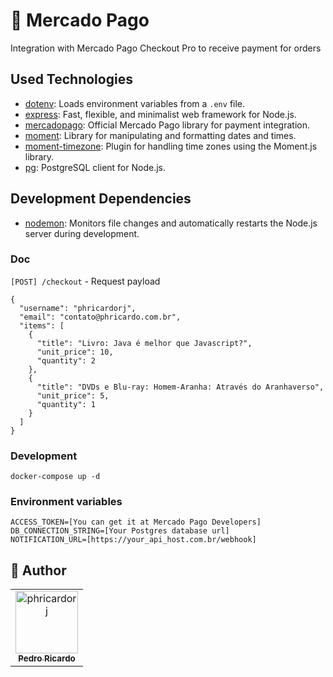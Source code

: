 # 🤝 Mercado Pago
Integration with Mercado Pago Checkout Pro to receive payment for orders

## Used Technologies
- [dotenv](https://www.npmjs.com/package/dotenv): Loads environment variables from a `.env` file.
- [express](https://expressjs.com/): Fast, flexible, and minimalist web framework for Node.js.
- [mercadopago](https://www.npmjs.com/package/mercadopago): Official Mercado Pago library for payment integration.
- [moment](https://www.npmjs.com/package/moment): Library for manipulating and formatting dates and times.
- [moment-timezone](https://www.npmjs.com/package/moment-timezone): Plugin for handling time zones using the Moment.js library.
- [pg](https://www.npmjs.com/package/pg): PostgreSQL client for Node.js.

## Development Dependencies
- [nodemon](https://www.npmjs.com/package/nodemon): Monitors file changes and automatically restarts the Node.js server during development.

### Doc

``[POST] /checkout`` - Request payload
```
{
  "username": "phricardorj",
  "email": "contato@phricardo.com.br",
  "items": [
    {
      "title": "Livro: Java é melhor que Javascript?",
      "unit_price": 10,
      "quantity": 2
    },
    {
      "title": "DVDs e Blu-ray: Homem-Aranha: Através do Aranhaverso",
      "unit_price": 5,
      "quantity": 1
    }
  ]
}
```

### Development
````shell
docker-compose up -d
````

### Environment variables
````
ACCESS_TOKEN=[You can get it at Mercado Pago Developers]
DB_CONNECTION_STRING=[Your Postgres database url]
NOTIFICATION_URL=[https://your_api_host.com.br/webhook]
````

## 🖖 Author<br>
<table>
  <tr>
    <td align="center">
      <a href="https://github.com/phricardorj">
        <img src="https://avatars.githubusercontent.com/u/70300680" width="100px;" alt="phricardorj"/><br>
        <sub>
          <b>Pedro Ricardo</b>
        </sub>
      </a>
    </td>
  </tr>
</table>
